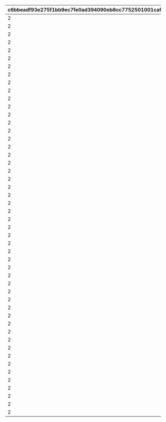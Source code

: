 |c6bbeadf93e275f1bb9ec7fe0ad394090eb8cc7752501001caf00d3673c0cc7d|133bc5e23447d4306727cfba4ae28d405fcd8360b80ca12ca265989a8a1e0446|a2bcc3eccafd002ddec81378664597f18b9a1fef80ac6fd7cb36cd37036fdd27|f353bf4818b58b6d68cc7deb0a88777d86eb2cc0fda1d67881702a42504a8314|8e6670f571c7a21061235d723ae6b7a13d04accec7cec744b2c155e2172fe757|7f249e1e58c0e91fb0e66999826c6d5fbcda066ca847a57e181d5b97d6a68943|bdd45603da51cebdc8eca5009bab9285baa5f049d9d88d06ce9a1d1d9414b8cd|330cd683456bcd6ae5b6a35b3c9ec79c1066c76c1efec9857698471ef05f4d7d|13c48c36c8541d55e5084643949388eff29e055380265788c73b9de1b2118281|58e356458a75cc472fd4545526ebe1783a5b5db42905f02e3fb22b435c9f7681|5beb1992ed92c5b07e1cae17dbf6575661c8b58ba4c4b361931f403378430153|
| --- | --- | --- | --- | --- | --- | --- | --- | --- | --- | --- |
|2|25021|25013|91002|8|283001001|1|8|2|31|10|
|2|25021|25013|91002|8|283001002|2|8|2|31|10|
|2|25021|25013|91002|8|283001003|3|8|2|32|10|
|2|25021|25013|91002|8|283001004|4|8|2|32|10|
|2|25021|25013|91002|8|283001005|5|8|2|33|10|
|2|25021|25013|91002|8|283001006|6|9|2|33|10|
|2|25021|25013|91002|8|283001007|7|9|2|34|10|
|2|25021|25013|91002|8|283001008|8|9|2|35|10|
|2|25021|25013|91002|8|283001009|9|9|2|35|10|
|2|25021|25013|91002|8|283001010|10|10|2|37|30|
|2|25021|25013|91002|8|283001011|11|10|2|41|10|
|2|25021|25013|91002|8|283001012|12|11|2|43|10|
|2|25021|25013|91002|8|283001013|13|11|2|46|10|
|2|25021|25013|91002|8|283001014|14|12|2|48|10|
|2|25021|25013|91002|8|283001015|15|12|2|50|10|
|2|25021|25013|91002|8|283001016|16|13|2|53|10|
|2|25021|25013|91002|8|283001017|17|14|2|55|10|
|2|25021|25013|91002|8|283001018|18|14|2|58|10|
|2|25021|25013|91002|8|283001019|19|15|2|60|10|
|2|25021|25013|91002|8|283001020|20|15|2|62|30|
|2|25021|25013|91002|8|283001021|21|16|2|68|10|
|2|25021|25013|91002|8|283001022|22|16|2|70|10|
|2|25021|25013|91002|8|283001023|23|16|2|72|10|
|2|25021|25013|91002|8|283001024|24|17|2|75|10|
|2|25021|25013|91002|8|283001025|25|18|2|77|10|
|2|25021|25013|91002|8|283001026|26|18|2|79|10|
|2|25021|25013|91002|8|283001027|27|19|2|82|10|
|2|25021|25013|91002|8|283001028|28|19|2|84|10|
|2|25021|25013|91002|8|283001029|29|19|2|86|10|
|2|25021|25013|91002|8|283001030|30|20|2|89|30|
|2|25021|25013|91002|8|283001031|31|20|2|94|10|
|2|25021|25013|91002|8|283001032|32|21|2|96|10|
|2|25021|25013|91002|8|283001033|33|21|2|99|10|
|2|25021|25013|91002|8|283001034|34|22|2|101|10|
|2|25021|25013|91002|8|283001035|35|22|2|103|10|
|2|25021|25013|91002|8|283001036|36|23|2|106|10|
|2|25021|25013|91002|8|283001037|37|23|2|108|10|
|2|25021|25013|91002|8|283001038|38|24|2|111|10|
|2|25021|25013|91002|8|283001039|39|25|2|113|10|
|2|25021|25013|91002|8|283001040|40|25|2|115|30|
|2|25021|25013|91002|8|283001041|41|26|2|121|10|
|2|25021|25013|91002|8|283001042|42|27|2|123|10|
|2|25021|25013|91002|8|283001043|43|28|2|125|10|
|2|25021|25013|91002|8|283001044|44|28|2|128|10|
|2|25021|25013|91002|8|283001045|45|29|2|130|10|
|2|25021|25013|91002|8|283001046|46|30|2|132|10|
|2|25021|25013|91002|8|283001047|47|30|2|135|10|
|2|25021|25013|91002|8|283001048|48|31|2|137|10|
|2|25021|25013|91002|8|283001049|49|31|2|139|10|
|2|25021|25013|91002|8|283001050|50|31|2|142|30|